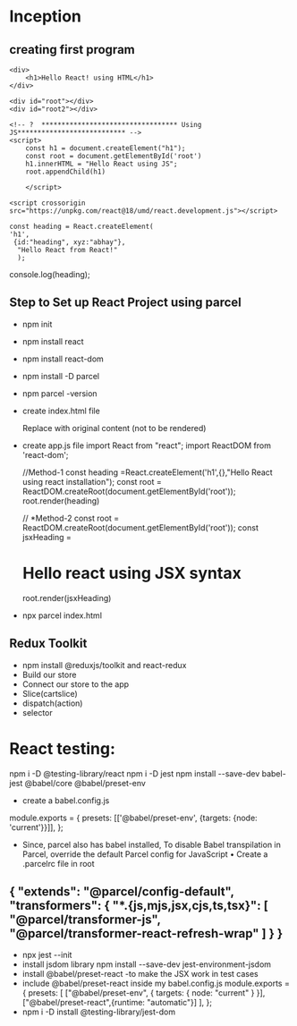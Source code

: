 # Inception

## creating first program

<!-- ?  ********************************** Using HTML*************************** -->

    <div>
        <h1>Hello React! using HTML</h1>
    </div>

    <div id="root"></div>
    <div id="root2"></div>

    <!-- ?  ********************************** Using JS*************************** -->
    <script>
        const h1 = document.createElement("h1");
        const root = document.getElementById('root')
        h1.innerHTML = "Hello React using JS";
        root.appendChild(h1)

        </script>

<!-- ?  ********************************** Using React*************************** -->

  <script crossorigin src="https://unpkg.com/react-dom@18/umd/react-dom.development.js"></script>

    <script crossorigin src="https://unpkg.com/react@18/umd/react.development.js"></script>

    const heading = React.createElement(
    'h1',
     {id:"heading", xyz:"abhay"},
      "Hello React from React!"
      );

console.log(heading);

## Step to Set up React Project using parcel

- npm init
- npm install react
- npm install react-dom
- npm install -D parcel
- npm parcel -version
- create index.html file
    <body>
      <div id="root">Replace with original content (not to be rendered)</div>
      <script type="module" src="./app.js"></script>
    </body>

- create app.js file
    import React from "react";
    import ReactDOM from 'react-dom';

    //Method-1
    const heading =React.createElement('h1',{},"Hello React using react installation");
    const root = ReactDOM.createRoot(document.getElementById('root'));
    root.render(heading)

    // *Method-2
    const root = ReactDOM.createRoot(document.getElementById('root'));
    const jsxHeading = <h1>Hello react using JSX syntax</h1>
    root.render(jsxHeading)

- npx parcel index.html


## Redux Toolkit
- npm install @reduxjs/toolkit and react-redux
- Build our store
- Connect our store to the app
- Slice(cartslice)
- dispatch(action)
- selector

# React testing:
npm i -D @testing-library/react
npm i -D jest
npm install --save-dev babel-jest @babel/core @babel/preset-env
- 	create a babel.config.js

module.exports = {
    presets: [['@babel/preset-env', {targets: {node: 'current'}}]],
  };

-	Since, parcel also has babel installed, To disable Babel transpilation in Parcel, override the default Parcel config for JavaScript
•	Create a .parcelrc file in root

{
  "extends": "@parcel/config-default",
  "transformers": {
    "*.{js,mjs,jsx,cjs,ts,tsx}": [
      "@parcel/transformer-js",
      "@parcel/transformer-react-refresh-wrap"
    ]
  }
}
-  
- npx jest --init
- install jsdom library
  npm install --save-dev jest-environment-jsdom
- install @babel/preset-react -to make the JSX work in test cases
- include @babel/preset-react inside my babel.config.js
      module.exports = {
      presets: [
        ["@babel/preset-env", { targets: { node: "current" } }],
        ["@babel/preset-react",{runtime: "automatic"}]
      ],
    };
- npm i -D install @testing-library/jest-dom
